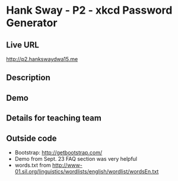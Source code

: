 # Hank Sway - P2 - xkcd Password Generator

## Live URL
<http://p2.hankswaydwa15.me>

## Description


## Demo


## Details for teaching team


## Outside code
* Bootstrap: http://getbootstrap.com/
* Demo from Sept. 23 FAQ section was very helpful
* words.txt from http://www-01.sil.org/linguistics/wordlists/english/wordlist/wordsEn.txt